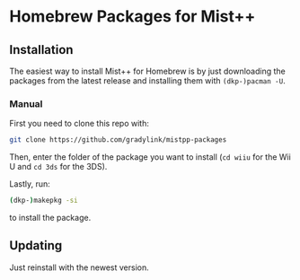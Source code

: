 # Homebrew Packages for Mist++

## Installation

The easiest way to install Mist++ for Homebrew is by just downloading the
packages from the latest release and installing them with `(dkp-)pacman -U`.

### Manual

First you need to clone this repo with:

```sh
git clone https://github.com/gradylink/mistpp-packages
```

Then, enter the folder of the package you want to install (`cd wiiu` for the Wii
U and `cd 3ds` for the 3DS).

Lastly, run:

```sh
(dkp-)makepkg -si
```

to install the package.

## Updating

Just reinstall with the newest version.

